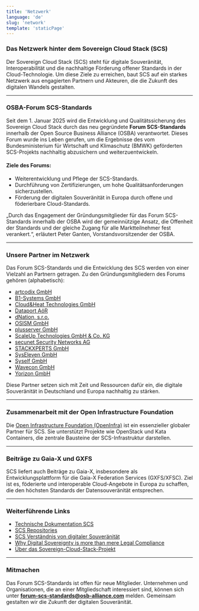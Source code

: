 ```yaml
---
title: 'Netzwerk'
language: 'de'
slug: 'network'
template: 'staticPage'
---
```


### Das Netzwerk hinter dem Sovereign Cloud Stack (SCS)

Der Sovereign Cloud Stack (SCS) steht für digitale Souveränität, Interoperabilität und die nachhaltige Förderung offener Standards in der Cloud-Technologie. Um diese Ziele zu erreichen, baut SCS auf ein starkes Netzwerk aus engagierten Partnern und Akteuren, die die Zukunft des digitalen Wandels gestalten.

---

### **OSBA-Forum SCS-Standards**

Seit dem 1. Januar 2025 wird die Entwicklung und Qualitätssicherung des Sovereign Cloud Stack durch das neu gegründete **Forum SCS-Standards** innerhalb der Open Source Business Alliance (OSBA) verantwortet. Dieses Forum wurde ins Leben gerufen, um die Ergebnisse des vom Bundesministerium für Wirtschaft und Klimaschutz (BMWK) geförderten SCS-Projekts nachhaltig abzusichern und weiterzuentwickeln.

#### **Ziele des Forums:**

- Weiterentwicklung und Pflege der SCS-Standards.
- Durchführung von Zertifizierungen, um hohe Qualitätsanforderungen sicherzustellen.
- Förderung der digitalen Souveränität in Europa durch offene und föderierbare Cloud-Standards.

„Durch das Engagement der Gründungsmitglieder für das Forum SCS-Standards innerhalb der OSBA wird der gemeinnützige Ansatz, die Offenheit der Standards und der gleiche Zugang für alle Marktteilnehmer fest verankert.“, erläutert Peter Ganten, Vorstandsvorsitzender der OSBA.

---

### **Unsere Partner im Netzwerk**

Das Forum SCS-Standards und die Entwicklung des SCS werden von einer Vielzahl an Partnern getragen. Zu den Gründungsmitgliedern des Forums gehören (alphabetisch):

- [artcodix GmbH](https://artcodix.de)
- [B1-Systems GmbH](https://b1-systems.de)
- [Cloud&Heat Technologies GmbH](https://cloudandheat.com)
- [Dataport AöR](https://dataport.de)
- [dNation, s.r.o.](https://dnation.tech)
- [OSISM GmbH](https://osism.tech)
- [plusserver GmbH](https://plusserver.com)
- [ScaleUp Technologies GmbH & Co. KG](https://scaleuptech.com)
- [secunet Security Networks AG](https://secunet.com)
- [STACKXPERTS GmbH](https://stackxperts.com)
- [SysEleven GmbH](https://syseleven.de)
- [Syself GmbH](https://syself.com)
- [Wavecon GmbH](https://wavecon.de)
- [Yorizon GmbH](https://yorizon.com)

Diese Partner setzen sich mit Zeit und Ressourcen dafür ein, die digitale Souveränität in Deutschland und Europa nachhaltig zu stärken.

---

### **Zusammenarbeit mit der Open Infrastructure Foundation**

Die [Open Infrastructure Foundation (OpenInfra)](https://openinfra.dev) ist ein essenzieller globaler Partner für SCS. Sie unterstützt Projekte wie OpenStack und Kata Containers, die zentrale Bausteine der SCS-Infrastruktur darstellen.

---

### **Beiträge zu Gaia-X und GXFS**

SCS liefert auch Beiträge zu Gaia-X, insbesondere als Entwicklungsplattform für die Gaia-X Federation Services (GXFS/XFSC). Ziel ist es, föderierte und interoperable Cloud-Angebote in Europa zu schaffen, die den höchsten Standards der Datensouveränität entsprechen.

---

### **Weiterführende Links**

- [Technische Dokumentation SCS](https://docs.scs.community)
- [SCS Repositories](https://github.com/SovereignCloudStack)
- [SCS Verständnis von digitaler Souveränität](https://scs.community/de/digital-sovereignty)
- [Why Digital Sovereignty is more than mere Legal Compliance](https://scs.community/en/2024/sovereignty-compliance)
- [Über das Sovereign-Cloud-Stack-Projekt](https://scs.community/de/about-scs)

---

### **Mitmachen**

Das Forum SCS-Standards ist offen für neue Mitglieder. Unternehmen und Organisationen, die an einer Mitgliedschaft interessiert sind, können sich unter **<forum-scs-standards@osb-alliance.com>** melden. Gemeinsam gestalten wir die Zukunft der digitalen Souveränität.
